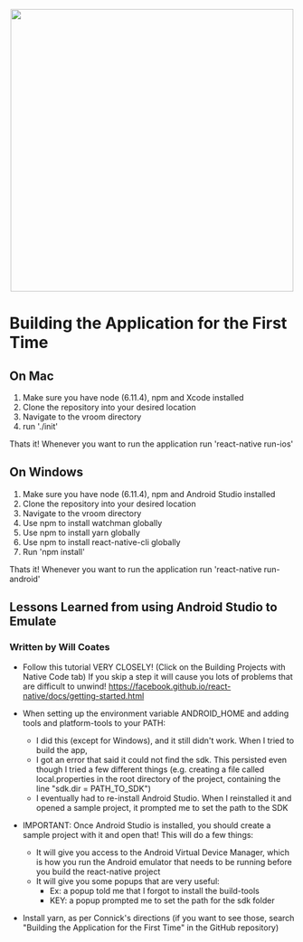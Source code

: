 <p align="center">
	<img src="https://github.com/eltoncrego/vroom-app/assets/companylogofullv2.png?raw=true" width="500">
</p>

# Building the Application for the First Time
## On Mac
1. Make sure you have node (6.11.4), npm and Xcode installed
2. Clone the repository into your desired location
3. Navigate to the vroom directory
4. run './init'

Thats it! Whenever you want to run the application run 'react-native run-ios'

## On Windows
1. Make sure you have node (6.11.4), npm and Android Studio installed
2. Clone the repository into your desired location
3. Navigate to the vroom directory
4. Use npm to install watchman globally
5. Use npm to install yarn globally
6. Use npm to install react-native-cli globally
7. Run 'npm install'

Thats it! Whenever you want to run the application run 'react-native run-android'

## Lessons Learned from using Android Studio to Emulate
### Written by Will Coates

* Follow this tutorial VERY CLOSELY! (Click on the Building Projects with Native Code tab) 
  If you skip a step it will cause you lots of problems that are difficult to unwind!
  https://facebook.github.io/react-native/docs/getting-started.html

* When setting up the environment variable ANDROID_HOME and adding tools and platform-tools to your PATH: 
	+ I did this (except for Windows), and it still didn't work. When I tried to build the app, 
    + I got an error that said it could not find the sdk. This persisted even though I tried a few different things (e.g. creating a file called local.properties in the root directory of the project, containing the line "sdk.dir = PATH_TO_SDK")
	+ I eventually had to re-install Android Studio. When I reinstalled it and opened a sample project, it prompted me to set the path to the SDK

* IMPORTANT: Once Android Studio is installed, you should create a sample project with it and open that! This will do a few things:
	+ It will give you access to the Android Virtual Device Manager, which is how you run the Android emulator that needs to be running before you build the react-native project
	+ It will give you some popups that are very useful:
		- Ex: a popup told me that I forgot to install the build-tools
		- KEY: a popup prompted me to set the path for the sdk folder

* Install yarn, as per Connick's directions (if you want to see those, search "Building the Application for the First Time" in the GitHub repository)	
